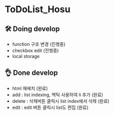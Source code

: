 ﻿
# ToDoList_Hosu

## 🛠 Doing develop

- function 구조 변경 (진행중)
- checkbox edit (진행중)
- local storage

## 👌 Done develop
- html 재배치 (완료)
- add : list indexing, 백틱 사용하여 li 추가 (완료)
- delete : 삭제버튼 클릭시 list index에서 삭제 (완료)
- edit : edit 버튼 클릭시 list도 편집 (완료)
